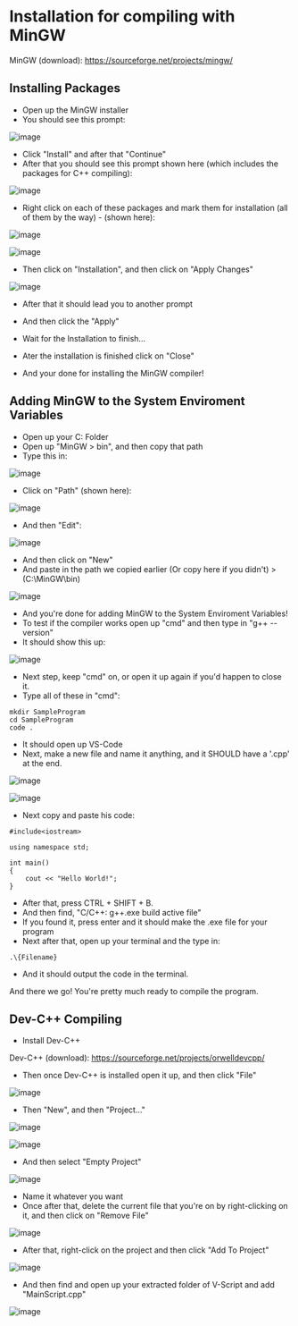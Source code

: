 # Installation for compiling with MinGW

MinGW (download): https://sourceforge.net/projects/mingw/

## Installing Packages

- Open up the MinGW installer
- You should see this prompt:

![image](https://user-images.githubusercontent.com/86795271/147414297-d5be26e3-ff11-4274-917f-a99065dc2820.png)

- Click "Install" and after that "Continue"
- After that you should see this prompt shown here (which includes the packages for C++ compiling):

![image](https://user-images.githubusercontent.com/86795271/147414342-b96834ac-9b37-4c95-95be-0d042c54da80.png)

- Right click on each of these packages and mark them for installation (all of them by the way) - (shown here):

![image](https://user-images.githubusercontent.com/86795271/147414381-2dd3b604-bb6e-4f1b-acb0-4e679691c6c3.png)

![image](https://user-images.githubusercontent.com/86795271/147414732-abebfaa1-4876-415d-a763-b3d4310df288.png)

- Then click on "Installation", and then click on "Apply Changes"

![image](https://user-images.githubusercontent.com/86795271/147414394-aeef8caf-55cf-4b79-aa5d-ff2b4838cec7.png)

- After that it should lead you to another prompt
- And then click the "Apply"

- Wait for the Installation to finish...
- Ater the installation is finished click on "Close"
- And your done for installing the MinGW compiler!

## Adding MinGW to the System Enviroment Variables

- Open up your C: Folder
- Open up "MinGW > bin", and then copy that path
- Type this in:

![image](https://user-images.githubusercontent.com/86795271/147414524-742a7611-b21c-4373-a9cd-36659b713512.png)

- Click on "Path" (shown here):

![image](https://user-images.githubusercontent.com/86795271/147414540-87869fdc-9219-49c5-90ce-22b5fdca0f3b.png)

- And then "Edit":

![image](https://user-images.githubusercontent.com/86795271/147414558-aeda6c33-9434-40f7-811e-b4c5bc276a2b.png)

- And then click on "New"
- And paste in the path we copied earlier (Or copy here if you didn't) > (C:\MinGW\bin)

![image](https://user-images.githubusercontent.com/86795271/147414619-2ce92189-6e3a-4564-95f2-33d51b9930ac.png)

- And you're done for adding MinGW to the System Enviroment Variables!
- To test if the compiler works open up "cmd" and then type in "g++ --version"
- It should show this up:

![image](https://user-images.githubusercontent.com/86795271/147414694-4b6c77b6-4f76-4d48-be1b-ab61e7b5df62.png)

- Next step, keep "cmd" on, or open it up again if you'd happen to close it.
- Type all of these in "cmd":

```
mkdir SampleProgram
cd SampleProgram
code .
```

- It should open up VS-Code
- Next, make a new file and name it anything, and it SHOULD have a '.cpp' at the end.

![image](https://user-images.githubusercontent.com/86795271/147572026-ca21b440-929b-4542-827f-604c9bea1816.png)

![image](https://user-images.githubusercontent.com/86795271/147572061-59506938-39a7-40ed-aff9-9ec0b761f25b.png)

- Next copy and paste his code:

```
#include<iostream>

using namespace std;

int main()
{
    cout << "Hello World!";
}
```

- After that, press CTRL + SHIFT + B.
- And then find, "C/C++: g++.exe build active file"
- If you found it, press enter and it should make the .exe file for your program
- Next after that, open up your terminal and the type in: 

```
.\{Filename}
```

- And it should output the code in the terminal.

And there we go! You're pretty much ready to compile the program.

## Dev-C++ Compiling

- Install Dev-C++

Dev-C++ (download): https://sourceforge.net/projects/orwelldevcpp/

- Then once Dev-C++ is installed open it up, and then click "File"

![image](https://user-images.githubusercontent.com/86795271/147767162-7640488c-1f2c-4235-ac87-991ce901e34a.png)

- Then "New", and then "Project..."

![image](https://user-images.githubusercontent.com/86795271/147767176-049769ef-9a76-45ad-b1ad-5c6c8f03ec7a.png)

![image](https://user-images.githubusercontent.com/86795271/147767206-d9d721fd-dba0-4932-8aec-53ea783c90d0.png)

- And then select "Empty Project"

![image](https://user-images.githubusercontent.com/86795271/147767223-57408fd5-7258-4908-8430-b9e492969180.png)

- Name it whatever you want
- Once after that, delete the current file that you're on by right-clicking on it, and then click on "Remove File"

![image](https://user-images.githubusercontent.com/86795271/147767301-eec2d781-c52f-4447-ae7c-58e0884fcf7b.png)

- After that, right-click on the project and then click "Add To Project"

![image](https://user-images.githubusercontent.com/86795271/147767326-810e0ee7-4b3c-435f-a1fc-f1f7bf16a667.png)

- And then find and open up your extracted folder of V-Script and add "MainScript.cpp"

![image](https://user-images.githubusercontent.com/86795271/147767421-50a2a611-5c6a-414b-a5fe-888862ab669f.png)
